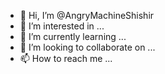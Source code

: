 - 👋 Hi, I’m @AngryMachineShishir
- 👀 I’m interested in ...
- 🌱 I’m currently learning ...
- 💞️ I’m looking to collaborate on ...
- 📫 How to reach me ...

<!---
AngryMachineShishir/AngryMachineShishir is a ✨ special ✨ repository because its `README.md` (this file) appears on your GitHub profile.
You can click the Preview link to take a look at your changes.
--->

